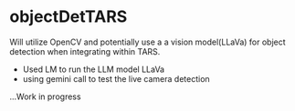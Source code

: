 # objectDetTARS

Will utilize OpenCV and potentially use a  a vision model(LLaVa) for object detection when integrating within TARS.

* Used LM to run the LLM model LLaVa
* using gemini call to test the live camera detection

...Work in progress
